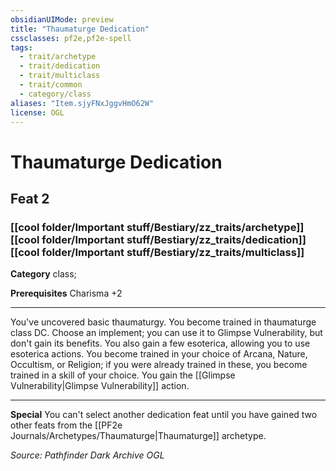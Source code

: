```yaml
---
obsidianUIMode: preview
title: "Thaumaturge Dedication"
cssclasses: pf2e,pf2e-spell
tags:
  - trait/archetype
  - trait/dedication
  - trait/multiclass
  - trait/common
  - category/class
aliases: "Item.sjyFNxJggvHmO62W"
license: OGL
---
```

# Thaumaturge Dedication
## Feat 2
### [[cool folder/Important stuff/Bestiary/zz_traits/archetype]][[cool folder/Important stuff/Bestiary/zz_traits/dedication]][[cool folder/Important stuff/Bestiary/zz_traits/multiclass]]

**Category** class; 



**Prerequisites** Charisma +2
* * *
You've uncovered basic thaumaturgy. You become trained in thaumaturge class DC. Choose an implement; you can use it to Glimpse Vulnerability, but don't gain its benefits. You also gain a few esoterica, allowing you to use esoterica actions. You become trained in your choice of Arcana, Nature, Occultism, or Religion; if you were already trained in these, you become trained in a skill of your choice. You gain the [[Glimpse Vulnerability|Glimpse Vulnerability]] action.

* * *

**Special** You can't select another dedication feat until you have gained two other feats from the [[PF2e Journals/Archetypes/Thaumaturge|Thaumaturge]] archetype.

*Source: Pathfinder Dark Archive*
*OGL*